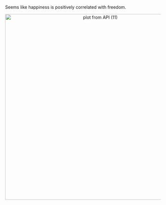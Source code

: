Seems like happiness is positively correlated with freedom. 

<div>
    <a href="https://plot.ly/~wyr211/134/?share_key=jwRCoaRSO1fJ3YrHhMX4X3" target="_blank" title="plot from API (11)" style="display: block; text-align: center;"><img src="https://plot.ly/~wyr211/134.png?share_key=jwRCoaRSO1fJ3YrHhMX4X3" alt="plot from API (11)" style="max-width: 100%;width: 600px;"  width="100%" onerror="this.onerror=null;this.src='https://plot.ly/404.png';" /></a>
    
</div>


